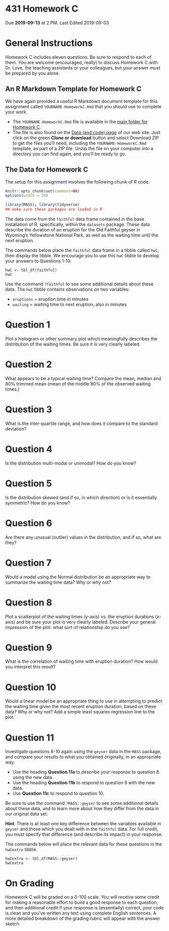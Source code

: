 431 Homework C
================
Due **2019-09-13** at 2 PM. Last Edited 2019-09-03

# General Instructions

Homework C includes eleven questions. Be sure to respond to each of
them. You are welcome (encouraged, really) to discuss Homework C with
Dr. Love, the teaching assistants or your colleagues, but your answer
must be prepared by you alone.

## An R Markdown Template for Homework C

We have again provided a useful R Markdown document template for this
assignment called `YOURNAME-HomeworkC.Rmd` that you should use to
complete your work.

  - The `YOURNAME-HomeworkC.Rmd` file is available in the [main folder
    for Homework
    C](https://github.com/THOMASELOVE/2019-431/tree/master/HomeworkS/C).
  - The file is also found on the [Data (and code)
    page](https://github.com/THOMASELOVE/2019-431-data) of our web site.
    Just click on the green **Clone or download** button and select
    Download ZIP to get the files you’ll need, including the
    `YOURNAME-HomeworkC.Rmd` template, as part of a ZIP file. Unzip the
    file on your computer into a directory you can find again, and
    you’ll be ready to go.

## The Data for Homework C

The setup for this assignment involves the following chunk of R code.

``` r
knitr::opts_chunk$set(comment=NA)
options(width = 70)

library(MASS); library(tidyverse)
## make sure these packages are loaded in R
```

The data come from the `faithful` data frame contained in the base
installation of R, specifically, within the `datasets` package. These
data describe the duration of an eruption for the Old Faithful geyser in
Wyoming’s Yellowstone National Park, as well as the waiting time until
the next eruption.

The commands below place the `faithful` data frame in a tibble called
`hwC`, then display the tibble. We encourage you to use this `hwC`
tibble to develop your answers to Questions 1-10.

    hwC <- tbl_df(faithful)
    hwC

Use the command `?faithful` to see some additional details about these
data. The `hwC` tibble contains observations on two variables:

  - `eruptions` = eruption time in minutes
  - `waiting` = waiting time to next eruption, also in minutes

# Question 1

Plot a histogram or other summary plot which meaningfully describes the
distribution of the waiting times. Be sure it is very clearly labeled.

# Question 2

What appears to be a typical waiting time? Compare the mean, median and
80% trimmed mean (mean of the middle 80% of the observed waiting times.)

# Question 3

What is the inter-quartile range, and how does it compare to the
standard deviation?

# Question 4

Is the distribution multi-modal or unimodal? How do you know?

# Question 5

Is the distribution skewed (and if so, in which direction) or is it
essentially symmetric? How do you know?

# Question 6

Are there any unusual (outlier) values in the distribution, and if so,
what are they?

# Question 7

Would a model using the Normal distribution be an appropriate way to
summarize the waiting time data? Why or why not?

# Question 8

Plot a scatterplot of the waiting times (y-axis) vs. the eruption
durations (x-axis) and be sure your plot is very clearly labeled.
Describe your general impression of the plot: what sort of relationship
do you see?

# Question 9

What is the correlation of waiting time with eruption duration? How
would you interpret this result?

# Question 10

Would a linear model be an appropriate thing to use in attempting to
predict the waiting time given the most recent eruption duration, based
on these data? Why or why not? Add a simple least squares regression
line to the plot.

# Question 11

Investigate questions 8-10 again using the `geyser` data in the `MASS`
package, and compare your results to what you obtained originally, in an
appropriate way.

  - Use the heading **Question 11a** to describe your response to
    question 8 using the new data.
  - Use the heading **Question 11b** to respond to question 9 with the
    new data.
  - Use **Question 11c** to respond to question 10.

Be sure to use the command `?MASS::geyser` to see some additional
details about these data, and to learn more about how they differ from
the data in our original data set.

**Hint**: There is at least one key difference between the variables
available in `geyser` and those which you dealt with in the `faithful`
data. For full credit, you must specify that difference (and describe
its impact) in your response.

The commands below will place the relevant data for these questions in
the `hwCextra` tibble.

    hwCextra <- tbl_df(MASS::geyser)
    hwCextra

# On Grading

Homework C will be graded on a 0-100 scale. You will receive some credit
for making a reasonable effort to build a good response to each
question, and then additional credit if your response is (essentially)
correct, your code is clean and you’ve written any text using complete
English sentences. A more detailed breakdown of the grading rubric will
appear with the answer sketch.
